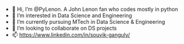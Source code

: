 - 👋 Hi, I’m @PyLenon. A John Lenon fan who codes mostly in python
- 👀 I’m interested in Data Science and Engineering
- 🌱 I’m currently pursuing MTech in Data Science & Engineering
- 💞️ I’m looking to collaborate on DS projects
- 📫 https://www.linkedin.com/in/souvik-ganguly/

<!---
PyLenon/PyLenon is a ✨ special ✨ repository because its `README.md` (this file) appears on your GitHub profile.
You can click the Preview link to take a look at your changes.
--->
